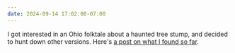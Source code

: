 ```yaml
---
date: 2024-09-14 17:02:00-07:00
---
```

I got interested in an Ohio folktale about a haunted tree stump, and decided to hunt down other versions. Here's [a post on what I found so far](https://multoghost.wordpress.com/2024/09/14/hunting-for-haunted-stumps/).